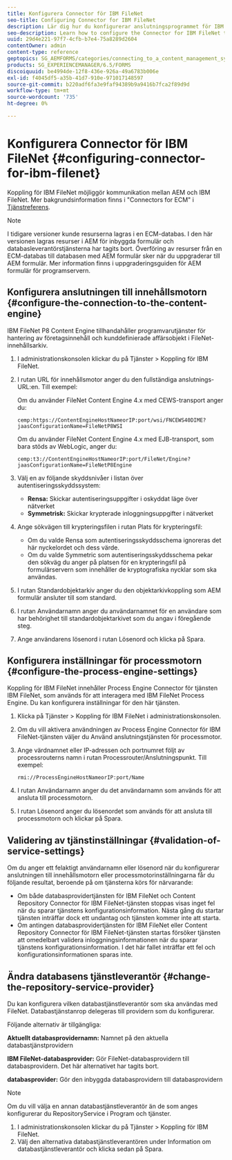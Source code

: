 ```yaml
---
title: Konfigurera Connector för IBM FileNet
seo-title: Configuring Connector for IBM FileNet
description: Lär dig hur du konfigurerar anslutningsprogrammet för IBM FileNet för att möjliggöra kommunikation mellan AEM och IBM FileNet.
seo-description: Learn how to configure the Connector for IBM FileNet to enable communication between AEM forms and IBM FileNet.
uuid: 29d4e221-97f7-4cfb-b7e4-75a8289d2604
contentOwner: admin
content-type: reference
geptopics: SG_AEMFORMS/categories/connecting_to_a_content_management_system
products: SG_EXPERIENCEMANAGER/6.5/FORMS
discoiquuid: be4994de-12f8-436e-926a-49a6783b006e
exl-id: f4045df5-a35b-41d7-910e-971017148597
source-git-commit: b220adf6fa3e9faf94389b9a9416b7fca2f89d9d
workflow-type: tm+mt
source-wordcount: '735'
ht-degree: 0%

---
```


# Konfigurera Connector för IBM FileNet {#configuring-connector-for-ibm-filenet}

Koppling för IBM FileNet möjliggör kommunikation mellan AEM och IBM FileNet. Mer bakgrundsinformation finns i &quot;Connectors for ECM&quot; i [Tjänstreferens](https://www.adobe.com/go/learn_aemforms_services_63).

>[!NOTE]
>
>I tidigare versioner kunde resurserna lagras i en ECM-databas. I den här versionen lagras resurser i AEM för inbyggda formulär och databasleverantörstjänsterna har tagits bort. Överföring av resurser från en ECM-databas till databasen med AEM formulär sker när du uppgraderar till AEM formulär. Mer information finns i uppgraderingsguiden för AEM formulär för programservern.

## Konfigurera anslutningen till innehållsmotorn {#configure-the-connection-to-the-content-engine}

IBM FileNet P8 Content Engine tillhandahåller programvarutjänster för hantering av företagsinnehåll och kunddefinierade affärsobjekt i FileNet-innehållsarkiv.

1. I administrationskonsolen klickar du på Tjänster > Koppling för IBM FileNet.
1. I rutan URL för innehållsmotor anger du den fullständiga anslutnings-URL:en. Till exempel:

   Om du använder FileNet Content Engine 4.x med CEWS-transport anger du:

   `cemp:https://ContentEngineHostNameorIP:port/wsi/FNCEWS40DIME?jaasConfigurationName=FileNetP8WSI`

   Om du använder FileNet Content Engine 4.x med EJB-transport, som bara stöds av WebLogic, anger du:

   `cemp:t3://ContentEngineHostNameorIP:port/FileNet/Engine?jaasConfigurationName=FileNetP8Engine`

1. Välj en av följande skyddsnivåer i listan över autentiseringsskyddssystem:

   * **Rensa:** Skickar autentiseringsuppgifter i oskyddat läge över nätverket
   * **Symmetrisk:** Skickar krypterade inloggningsuppgifter i nätverket

1. Ange sökvägen till krypteringsfilen i rutan Plats för krypteringsfil:

   * Om du valde Rensa som autentiseringsskyddsschema ignoreras det här nyckelordet och dess värde.
   * Om du valde Symmetric som autentiseringsskyddsschema pekar den sökväg du anger på platsen för en krypteringsfil på formulärservern som innehåller de kryptografiska nycklar som ska användas.

1. I rutan Standardobjektarkiv anger du den objektarkivkoppling som AEM formulär ansluter till som standard.
1. I rutan Användarnamn anger du användarnamnet för en användare som har behörighet till standardobjektarkivet som du angav i föregående steg.
1. Ange användarens lösenord i rutan Lösenord och klicka på Spara.

## Konfigurera inställningar för processmotorn {#configure-the-process-engine-settings}

Koppling för IBM FileNet innehåller Process Engine Connector för tjänsten IBM FileNet, som används för att interagera med IBM FileNet Process Engine. Du kan konfigurera inställningar för den här tjänsten.

1. Klicka på Tjänster > Koppling för IBM FileNet i administrationskonsolen.
1. Om du vill aktivera användningen av Process Engine Connector för IBM FileNet-tjänsten väljer du Använd anslutningstjänsten för processmotor.
1. Ange värdnamnet eller IP-adressen och portnumret följt av processrouterns namn i rutan Processrouter/Anslutningspunkt. Till exempel:

   `rmi://ProcessEngineHostNameorIP:port/Name`

1. I rutan Användarnamn anger du det användarnamn som används för att ansluta till processmotorn.
1. I rutan Lösenord anger du lösenordet som används för att ansluta till processmotorn och klickar på Spara.

## Validering av tjänstinställningar {#validation-of-service-settings}

Om du anger ett felaktigt användarnamn eller lösenord när du konfigurerar anslutningen till innehållsmotorn eller processmotorinställningarna får du följande resultat, beroende på om tjänsterna körs för närvarande:

* Om både databasprovidertjänsten för IBM FileNet och Content Repository Connector för IBM FileNet-tjänsten stoppas visas inget fel när du sparar tjänstens konfigurationsinformation. Nästa gång du startar tjänsten inträffar dock ett undantag och tjänsten kommer inte att starta.
* Om antingen databasprovidertjänsten för IBM FileNet eller Content Repository Connector för IBM FileNet-tjänsten startas försöker tjänsten att omedelbart validera inloggningsinformationen när du sparar tjänstens konfigurationsinformation. I det här fallet inträffar ett fel och konfigurationsinformationen sparas inte.

## Ändra databasens tjänstleverantör {#change-the-repository-service-provider}

Du kan konfigurera vilken databastjänstleverantör som ska användas med FileNet. Databastjänstanrop delegeras till providern som du konfigurerar.

Följande alternativ är tillgängliga:

**Aktuellt databasprovidernamn:** Namnet på den aktuella databastjänstprovidern

**IBM FileNet-databasprovider:** Gör FileNet-databasprovidern till databasprovidern. Det här alternativet har tagits bort.

**databasprovider:** Gör den inbyggda databasprovidern till databasprovidern

>[!NOTE]
>
>Om du vill välja en annan databastjänstleverantör än de som anges konfigurerar du RepositoryService i Program och tjänster. <!-- Fix broken link(See Managing Services) -->

1. I administrationskonsolen klickar du på Tjänster > Koppling för IBM FileNet.
1. Välj den alternativa databastjänstleverantören under Information om databastjänstleverantör och klicka sedan på Spara.
